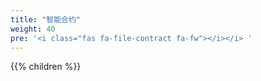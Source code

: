 ```yaml
---
title: "智能合约"
weight: 40
pre: '<i class="fas fa-file-contract fa-fw"></i></i> '
---
```


{{% children %}}

